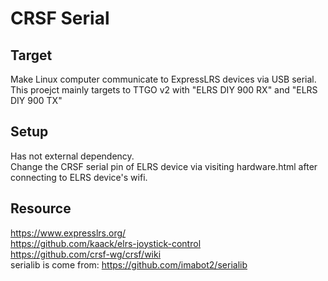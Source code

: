 # CRSF Serial
## Target
Make Linux computer communicate to ExpressLRS devices via USB serial. <br>
This proejct mainly targets to TTGO v2 with "ELRS DIY 900 RX" and "ELRS DIY 900 TX" <br>

##  Setup
Has not external dependency. <br>
Change the CRSF serial pin of ELRS device via visiting hardware.html after connecting to ELRS device's wifi. <br> 

## Resource
https://www.expresslrs.org/ <br> 
https://github.com/kaack/elrs-joystick-control <br> 
https://github.com/crsf-wg/crsf/wiki <br>
serialib is come from: https://github.com/imabot2/serialib <br>


